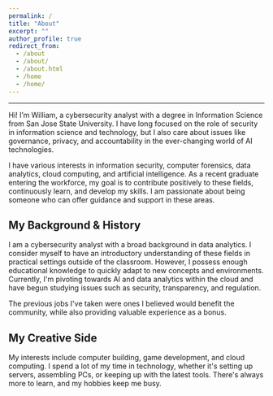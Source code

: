 ```yaml
---
permalink: /
title: "About"
excerpt: ""
author_profile: true
redirect_from:
  - /about
  - /about/
  - /about.html
  - /home
  - /home/
---
```


------
Hi! I’m William, a cybersecurity analyst with a degree in Information Science from San Jose State University.
I have long focused on the role of security in information science and technology, but I also care about issues like governance, privacy, and accountability in the ever-changing world of AI technologies.

I have various interests in information security, computer forensics, data analytics, cloud computing, and artificial intelligence.
As a recent graduate entering the workforce, my goal is to contribute positively to these fields, continuously learn, and develop my skills. I am passionate about being someone who can offer guidance and support in these areas.

## My Background & History
I am a cybersecurity analyst with a broad background in data analytics.
I consider myself to have an introductory understanding of these fields in practical settings outside of the classroom. 
However, I possess enough educational knowledge to quickly adapt to new concepts and environments.
Currently, I'm pivoting towards AI and data analytics within the cloud and have begun studying issues such as security, transparency, and regulation.

The previous jobs I've taken were ones I believed would benefit the community, while also providing valuable experience as a bonus.



## My Creative Side
My interests include computer building, game development, and cloud computing. 
I spend a lot of my time in technology, whether it's setting up servers, assembling PCs, or keeping up with the latest tools. 
There's always more to learn, and my hobbies keep me busy.

